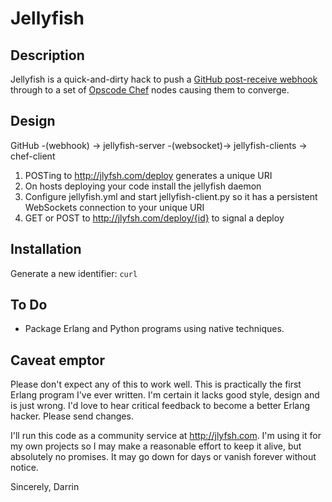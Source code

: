 # Jellyfish

## Description

Jellyfish is a quick-and-dirty hack to push a [GitHub post-receive
webhook](http://help.github.com/post-receive-hooks/) through to a set
of [Opscode Chef](http://opscode.com/chef/) nodes causing them to
converge.

## Design

GitHub -(webhook) ->
  jellyfish-server -(websocket)->
    jellyfish-clients -> chef-client

1. POSTing to http://jlyfsh.com/deploy generates a unique URI
2. On hosts deploying your code install the jellyfish daemon
3. Configure jellyfish.yml and start jellyfish-client.py so it has a
persistent WebSockets connection to your unique URI
4. GET or POST to http://jlyfsh.com/deploy/{id} to signal a deploy

## Installation

Generate a new identifier: `curl `

## To Do

* Package Erlang and Python programs using native techniques.

## Caveat emptor

Please don't expect any of this to work well. This is practically the
first Erlang program I've ever written. I'm certain it lacks good
style, design and is just wrong. I'd love to hear critical feedback to
become a better Erlang hacker. Please send changes.

I'll run this code as a community service at http://jlyfsh.com. I'm
using it for my own projects so I may make a reasonable effort to keep
it alive, but absolutely no promises. It may go down for days or
vanish forever without notice.

Sincerely,
Darrin
